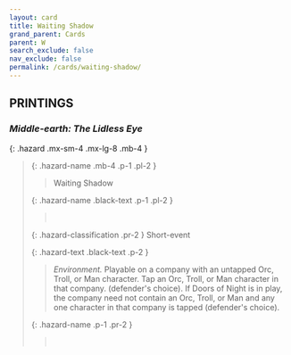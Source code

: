 ```yaml
---
layout: card
title: Waiting Shadow
grand_parent: Cards
parent: W
search_exclude: false
nav_exclude: false
permalink: /cards/waiting-shadow/
---
```


## PRINTINGS


### _Middle-earth: The Lidless Eye_

{: .hazard .mx-sm-4 .mx-lg-8 .mb-4 }
> {: .hazard-name .mb-4 .p-1 .pl-2 }
> > <div class="hazard-mp"></div>
> > <div class="card-name">Waiting Shadow</div>
>
> {: .hazard-name .black-text .p-1 .pl-2 }
> > &nbsp;
>
> {: .hazard-classification .pr-2 }
> Short-event
>
> {: .hazard-text .black-text .p-2 }
> > _Environment._ Playable on a company with an untapped Orc, Troll, or Man character. Tap an Orc, Troll, or Man character in that company. (defender's choice). If Doors of Night is in play, the company need not contain an Orc, Troll, or Man and any one character in that company is tapped (defender's choice). 
>
> {: .hazard-name .p-1 .pr-2 }
> > <div class="card-shield"></div>
> > <div class="card-corruption">&nbsp;</div>

